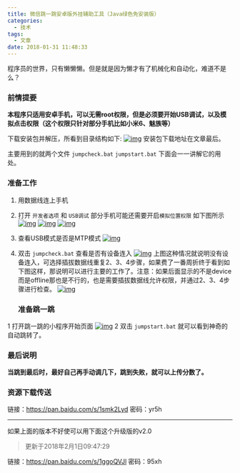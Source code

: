 ```yaml
---
title: 微信跳一跳安卓版外挂辅助工具（Java绿色免安装版）
categories:
  - 技术
tags:
  - 文章
date: 2018-01-31 11:48:33
---
```


程序员的世界，只有懒懒懒。但是就是因为懒才有了机械化和自动化，难道不是么？

<!-- more -->

### 前情提要

**本程序只适用安卓手机，可以无需root权限，但是必须要开始USB调试，以及模拟点击权限（这个权限只针对部分手机比如小米6、魅族等）**

下载安装包并解压，所看到目录结构如下:
[![img](/img/%E9%A2%84%E8%A7%88%E5%9B%BE.png)](http://mlick.github.io/img/预览图.png)
安装包下载地址在文章最后。

主要用到的就两个文件 `jumpcheck.bat` `jumpstart.bat` 下面会一一讲解它的用处。

### 准备工作

1. 用数据线连上手机

2. 打开 `开发者选项` 和 `USB调试` 部分手机可能还需要开启`模拟位置权限` 如下图所示
   [![img](/img/%E5%9B%BE%E4%B8%80.png)](http://mlick.github.io/img/图一.png)
   [![img](/img/%E5%9B%BE%E4%BA%8C.png)](http://mlick.github.io/img/图二.png)
   [![img](/img/%E5%9B%BE%E5%9B%9B-2.png)](http://mlick.github.io/img/图四-2.png)

3. 查看USB模式是否是MTP模式
   [![img](/img/%E5%9B%BE%E5%9B%9B.png)](http://mlick.github.io/img/图四.png)

4. 双击 `jumpcheck.bat` 查看是否有设备连入
   [![img](/img/%E5%9B%BE%E4%B8%89.png)](http://mlick.github.io/img/图三.png)
   上图这种情况就说明没有设备连入，可选择插拔数据线重复2、3、4步骤，如果费了一番周折终于看到如下图这样，那说明可以进行主要的工作了。注意：如果后面显示的不是device而是offline那也是不行的，也是需要插拔数据线允许权限，并通过2、3、4步骤进行检查。
   [![img](/img/%E5%9B%BE%E4%BA%94.png)](http://mlick.github.io/img/图五.png)

   ### 准备跳一跳

1 打开跳一跳的小程序开始页面
[![img](/img/%E5%9B%BE%E5%85%AD.png)](http://mlick.github.io/img/图六.png)
2 双击 `jumpstart.bat` 就可以看到神奇的自动跳转了。

### 最后说明

**当跳到最后时，最好自己再手动调几下，跳到失败，就可以上传分数了。**

### 资源下载传送

链接：<https://pan.baidu.com/s/1smk2Lyd> 密码：yr5h

------

如果上面的版本不好使可以用下面这个升级版的v2.0

> 更新于2018年2月1日09:47:29

链接：<https://pan.baidu.com/s/1ggoQVJl> 密码：95xh









